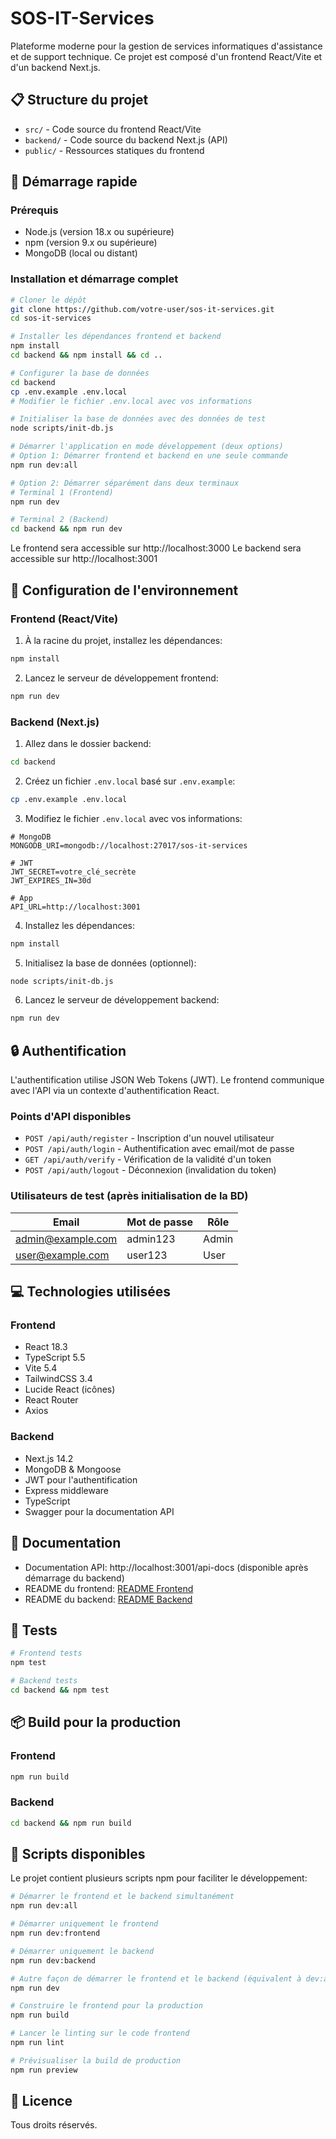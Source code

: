 # SOS-IT-Services

Plateforme moderne pour la gestion de services informatiques d'assistance et de support technique. Ce projet est composé d'un frontend React/Vite et d'un backend Next.js.

## 📋 Structure du projet

- `src/` - Code source du frontend React/Vite
- `backend/` - Code source du backend Next.js (API)
- `public/` - Ressources statiques du frontend

## 🚀 Démarrage rapide

### Prérequis

- Node.js (version 18.x ou supérieure)
- npm (version 9.x ou supérieure)
- MongoDB (local ou distant)

### Installation et démarrage complet

```bash
# Cloner le dépôt
git clone https://github.com/votre-user/sos-it-services.git
cd sos-it-services

# Installer les dépendances frontend et backend
npm install
cd backend && npm install && cd ..

# Configurer la base de données
cd backend
cp .env.example .env.local
# Modifier le fichier .env.local avec vos informations

# Initialiser la base de données avec des données de test
node scripts/init-db.js

# Démarrer l'application en mode développement (deux options)
# Option 1: Démarrer frontend et backend en une seule commande
npm run dev:all

# Option 2: Démarrer séparément dans deux terminaux
# Terminal 1 (Frontend)
npm run dev

# Terminal 2 (Backend)
cd backend && npm run dev
```

Le frontend sera accessible sur http://localhost:3000
Le backend sera accessible sur http://localhost:3001

## 🔧 Configuration de l'environnement

### Frontend (React/Vite)

1. À la racine du projet, installez les dépendances:
```bash
npm install
```

2. Lancez le serveur de développement frontend:
```bash
npm run dev
```

### Backend (Next.js)

1. Allez dans le dossier backend:
```bash
cd backend
```

2. Créez un fichier `.env.local` basé sur `.env.example`:
```bash
cp .env.example .env.local
```

3. Modifiez le fichier `.env.local` avec vos informations:
```
# MongoDB
MONGODB_URI=mongodb://localhost:27017/sos-it-services

# JWT
JWT_SECRET=votre_clé_secrète
JWT_EXPIRES_IN=30d

# App
API_URL=http://localhost:3001
```

4. Installez les dépendances:
```bash
npm install
```

5. Initialisez la base de données (optionnel):
```bash
node scripts/init-db.js
```

6. Lancez le serveur de développement backend:
```bash
npm run dev
```

## 🔒 Authentification

L'authentification utilise JSON Web Tokens (JWT). Le frontend communique avec l'API via un contexte d'authentification React.

### Points d'API disponibles

- `POST /api/auth/register` - Inscription d'un nouvel utilisateur
- `POST /api/auth/login` - Authentification avec email/mot de passe
- `GET /api/auth/verify` - Vérification de la validité d'un token
- `POST /api/auth/logout` - Déconnexion (invalidation du token)

### Utilisateurs de test (après initialisation de la BD)

| Email              | Mot de passe | Rôle    |
|--------------------|--------------|---------|
| admin@example.com  | admin123     | Admin   |
| user@example.com   | user123      | User    |

## 💻 Technologies utilisées

### Frontend

- React 18.3
- TypeScript 5.5
- Vite 5.4
- TailwindCSS 3.4
- Lucide React (icônes)
- React Router
- Axios

### Backend

- Next.js 14.2
- MongoDB & Mongoose
- JWT pour l'authentification
- Express middleware
- TypeScript
- Swagger pour la documentation API

## 📝 Documentation

- Documentation API: http://localhost:3001/api-docs (disponible après démarrage du backend)
- README du frontend: [README Frontend](./README.md)
- README du backend: [README Backend](./backend/README.md)

## 🧪 Tests

```bash
# Frontend tests
npm test

# Backend tests
cd backend && npm test
```

## 📦 Build pour la production

### Frontend
```bash
npm run build
```

### Backend
```bash
cd backend && npm run build
```

## 📜 Scripts disponibles

Le projet contient plusieurs scripts npm pour faciliter le développement:

```bash
# Démarrer le frontend et le backend simultanément
npm run dev:all

# Démarrer uniquement le frontend
npm run dev:frontend

# Démarrer uniquement le backend
npm run dev:backend

# Autre façon de démarrer le frontend et le backend (équivalent à dev:all)
npm run dev

# Construire le frontend pour la production
npm run build

# Lancer le linting sur le code frontend
npm run lint

# Prévisualiser la build de production
npm run preview
```

## 📄 Licence

Tous droits réservés.